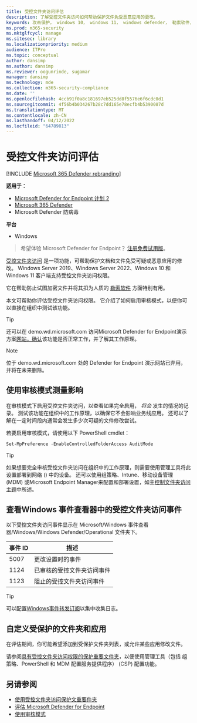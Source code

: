 ```yaml
---
title: 受控文件夹访问评估
description: 了解受控文件夹访问如何帮助保护文件免受恶意应用的更改。
keywords: 攻击保护， windows 10， windows 11， windows defender， 勒索软件， 保护， 评估， 测试， 演示， 尝试
ms.prod: m365-security
ms.mktglfcycl: manage
ms.sitesec: library
ms.localizationpriority: medium
audience: ITPro
ms.topic: conceptual
author: dansimp
ms.author: dansimp
ms.reviewer: oogunrinde, sugamar
manager: dansimp
ms.technology: mde
ms.collection: m365-security-compliance
ms.date: ''
ms.openlocfilehash: 4ccb91f0a8c181697eb525dd8f5576e6f6cdc0d1
ms.sourcegitcommit: 4f56b4b034267b28c7dd165e78ecfb4b5390087d
ms.translationtype: MT
ms.contentlocale: zh-CN
ms.lasthandoff: 04/12/2022
ms.locfileid: "64789813"
---
```

# <a name="evaluate-controlled-folder-access"></a>受控文件夹访问评估

[!INCLUDE [Microsoft 365 Defender rebranding](../../includes/microsoft-defender.md)]

**适用于：**
- [Microsoft Defender for Endpoint 计划 2](https://go.microsoft.com/fwlink/?linkid=2154037)
- [Microsoft 365 Defender](https://go.microsoft.com/fwlink/?linkid=2118804)
- Microsoft Defender 防病毒

**平台**
- Windows

> 希望体验 Microsoft Defender for Endpoint？ [注册免费试用版](https://signup.microsoft.com/create-account/signup?products=7f379fee-c4f9-4278-b0a1-e4c8c2fcdf7e&ru=https://aka.ms/MDEp2OpenTrial?ocid=docs-wdatp-enablesiem-abovefoldlink)。


[受控文件夹访问](controlled-folders.md) 是一项功能，可帮助保护文档和文件免受可疑或恶意应用的修改。 Windows Server 2019、Windows Server 2022、Windows 10 和Windows 11 客户端支持受控文件夹访问权限。

它在帮助防止试图加密文件并将其扣为人质的 [勒索软件](https://www.microsoft.com/wdsi/threats/ransomware) 方面特别有用。

本文可帮助你评估受控文件夹访问权限。 它介绍了如何启用审核模式，以便你可以直接在组织中测试该功能。

> [!TIP]
> 还可以在 demo.wd.microsoft.com 访问Microsoft Defender for Endpoint演示方案[网站，确认](https://demo.wd.microsoft.com?ocid=cx-wddocs-testground)该功能是否正常工作，并了解其工作原理。

> [!NOTE]
> 位于 demo.wd.microsoft.com 处的 Defender for Endpoint 演示网站已弃用，并将在未来删除。

## <a name="use-audit-mode-to-measure-impact"></a>使用审核模式测量影响

在审核模式下启用受控文件夹访问，以查看如果完全启用， *将会* 发生的情况的记录。 测试该功能在组织中的工作原理，以确保它不会影响业务线应用。 还可以了解在一定时间段内通常会发生多少次可疑的文件修改尝试。

若要启用审核模式，请使用以下 PowerShell cmdlet：

```PowerShell
Set-MpPreference -EnableControlledFolderAccess AuditMode
```

> [!TIP]
> 如果想要完全审核受控文件夹访问在组织中的工作原理，则需要使用管理工具将此设置部署到网络 () 中的设备。
还可以使用组策略、Intune、移动设备管理 (MDM) 或Microsoft Endpoint Manager来配置和部署设置，如主[控制文件夹访问主题](controlled-folders.md)中所述。

## <a name="review-controlled-folder-access-events-in-windows-event-viewer"></a>查看Windows 事件查看器中的受控文件夹访问事件

以下受控文件夹访问事件显示在 Microsoft/Windows 事件查看器/Windows/Windows Defender/Operational 文件夹下。

事件 ID | 描述
-|-
 5007 | 更改设置时的事件
 1124 | 已审核的受控文件夹访问事件
 1123 | 阻止的受控文件夹访问事件

> [!TIP]
> 可以配置[Windows事件转发订阅](/windows/win32/wec/setting-up-a-source-initiated-subscription)以集中收集日志。 

## <a name="customize-protected-folders-and-apps"></a>自定义受保护的文件夹和应用

在评估期间，你可能希望添加到受保护文件夹列表，或允许某些应用修改文件。

请参阅[具有受控文件夹访问权限的保护重要文件夹](controlled-folders.md)，以便使用管理工具（包括 组策略、PowerShell 和 MDM 配置服务提供程序） (CSP) 配置功能。

## <a name="see-also"></a>另请参阅

* [使用受控文件夹访问保护文重要件夹](controlled-folders.md)
* [评估 Microsoft Defender for Endpoint](evaluate-mde.md)
* [使用审核模式](audit-windows-defender.md)
